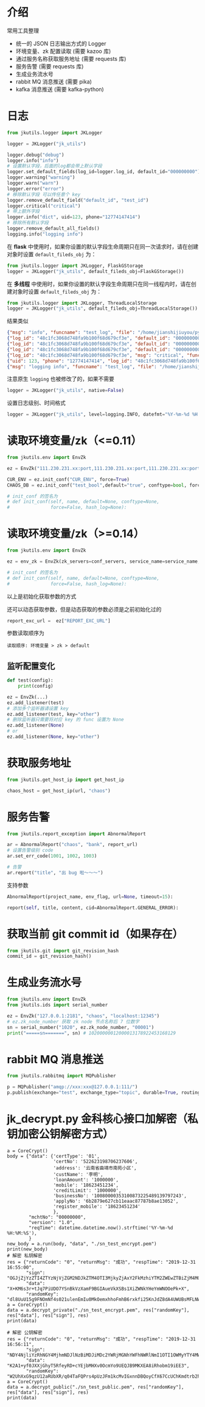 # 介绍

常用工具整理

* 统一的 JSON 日志输出方式的 Logger
* 环境变量、zk 配置读取 (需要 kazoo 库)
* 通过服务名称获取服务地址 (需要 requests 库)
* 服务告警 (需要 requests 库)
* 生成业务流水号
* rabbit MQ 消息推送 (需要 pika)
* kafka 消息推送 (需要 kafka-python)

# 日志

``` python
from jkutils.logger import JKLogger

logger = JKLogger("jk_utils")

logger.debug("debug")
logger.info("info")
# 设置默认字段，后面的log都会带上默认字段
logger.set_default_fields(log_id=logger.log_id, default_id="000000000")
logger.warning("warning")
logger.warn("warn")
logger.error("error")
# 移除默认字段 可以传任意个 key
logger.remove_default_field("default_id", "test_id")
logger.critical("critical")
# 带上额外字段
logger.info("dict", uid=123, phone="12774147414")
# 移除所有默认字段
logger.remove_default_all_fields()
logging.info("logging info")

```

在 **flask** 中使用时，如果你设置的默认字段生命周期只在同一次请求时，请在创建对象时设置 `default_fileds_obj` 为：

``` python
from jkutils.logger import JKLogger, FlaskGStorage
logger = JKLogger("jk_utils", default_fileds_obj=FlaskGStorage())

```

在 **多线程** 中使用时，如果你设置的默认字段生命周期只在同一线程内时，请在创建对象时设置 `default_fileds_obj` 为：

``` python
from jkutils.logger import JKLogger, ThreadLocalStorage
logger = JKLogger("jk_utils", default_fileds_obj=ThreadLocalStorage())

```

结果类似

``` json
{"msg": "info", "funcname": "test_log", "file": "/home/jianshijiuyou/python_code/xwjk-base/tests/test_log.py:12", "level": "INFO", "project": "jk_utils", "time": "2019-03-03 11:26:37"}
{"log_id": "48c1fc3068d748fa9b100f68d679cf3e", "default_id": "000000000", "msg": "warning", "funcname": "test_log", "file": "/home/jianshijiuyou/python_code/xwjk-base/tests/test_log.py:14", "level": "WARNING", "project": "jk_utils", "time": "2019-03-03 11:26:37"}
{"log_id": "48c1fc3068d748fa9b100f68d679cf3e", "default_id": "000000000", "msg": "warn", "funcname": "test_log", "file": "/home/jianshijiuyou/python_code/xwjk-base/tests/test_log.py:15", "level": "WARNING", "project": "jk_utils", "time": "2019-03-03 11:26:37"}
{"log_id": "48c1fc3068d748fa9b100f68d679cf3e", "default_id": "000000000", "msg": "error", "funcname": "test_log", "file": "/home/jianshijiuyou/python_code/xwjk-base/tests/test_log.py:16", "level": "ERROR", "project": "jk_utils", "time": "2019-03-03 11:26:37"}
{"log_id": "48c1fc3068d748fa9b100f68d679cf3e", "msg": "critical", "funcname": "test_log", "file": "/home/jianshijiuyou/python_code/xwjk-base/tests/test_log.py:18", "level": "CRITICAL", "project": "jk_utils", "time": "2019-03-03 11:26:37"}
{"uid": 123, "phone": "12774147414", "log_id": "48c1fc3068d748fa9b100f68d679cf3e", "msg": "dict", "funcname": "test_log", "file": "/home/jianshijiuyou/python_code/xwjk-base/tests/test_log.py:19", "level": "INFO", "project": "jk_utils", "time": "2019-03-03 11:26:37"}
{"msg": "logging info", "funcname": "test_log", "file": "/home/jianshijiuyou/python_code/xwjk-base/tests/test_log.py:21", "level": "INFO", "project": "jk_utils", "time": "2019-03-03 11:26:37"}
```

注意原生 `logging` 也被修改了的，如果不需要

``` python
logger = JKLogger("jk_utils", native=False)
```

设置日志级别、时间格式

``` python
logger = JKLogger("jk_utils", level=logging.INFO, datefmt="%Y-%m-%d %H:%M:%S", native=True)

```

# 读取环境变量/zk（<=0.11）

``` python
from jkutils.env import EnvZk

ez = EnvZk("111.230.231.xx:port,111.230.231.xx:port,111.230.231.xx:port", "server_name", "服务注册地址")

CUR_ENV = ez.init_conf("CUR_ENV", force=True)
CHAOS_DB = ez.init_conf("test_bool",default="true", conftype=bool, force=False)

# init_conf 的签名为
# def init_conf(self, name, default=None, conftype=None,
#               force=False, hash_log=None):


```

# 读取环境变量/zk（>=0.14）
``` python
from jkutils.env import EnvZk

ez = env_zk = EnvZk(zk_servers=conf_servers, service_name=service_name,config_path="/entry/config/service")

# init_conf 的签名为
# def init_conf(self, name, default=None, conftype=None,
#               force=False, hash_log=None):


```


以上是初始化获取参数的方式

还可以动态获取参数，但是动态获取的参数必须是之前初始化过的

``` python
report_exc_url =  ez["REPORT_EXC_URL"]
```

参数读取顺序为

```
读取顺序: 环境变量 > zk > default
```

## 监听配置变化

``` python
def test(config):
    print(config)

ez = EnvZk(...)
ez.add_listener(test)
# 添加多个监听器请设置 key
ez.add_listener(test, key="other")
# 删除监听器只需要将对应 key 的 func 设置为 None
ez.add_listener(None)
# or
ez.add_listener(None, key="other")
```

# 获取服务地址

``` python
from jkutils.get_host_ip import get_host_ip

chaos_host = get_host_ip(url, "chaos")

```

# 服务告警

``` python
from jkutils.report_exception import AbnormalReport

ar = AbnormalReport("chaos", "bank", report_url)
# 设置告警级别 code
ar.set_err_code(1001, 1002, 1003)

# 告警
ar.report("title", "出 bug 啦～～～")
```

支持参数

``` python
AbnormalReport(project_name, env_flag, url=None, timeout=15):

report(self, title, content, cid=AbnormalReport.GENERAL_ERROR):
```

# 获取当前 git commit id（如果存在）

``` python
from jkutils.git import git_revision_hash
commit_id = git_revision_hash()
```

# 生成业务流水号

``` python
from jkutils.env import EnvZk
from jkutils.ids import serial_number

ez = EnvZk("127.0.0.1:2181", "chaos", "localhost:12345")
# ez.zk_node_number 获取 zk node 节点名称后 7 位数字
sn = serial_number("1020", ez.zk_node_number, "00001")
print("=====sn=======", sn) # 10200000012000013178922453168129
```

# rabbit MQ 消息推送

``` python
from jkutils.rabbitmq import MQPublisher

p = MQPublisher("amqp://xxx:xxx@127.0.0.1:111/")
p.publish(exchange="test", exchange_type="topic", durable=True, routing_key="teddy", msg="xxx",properties={"delivery_mode":2})

```


# jk_decrypt.py 金科核心接口加解密（私钥加密公钥解密方式）
    a = CoreCrypt()
    body = {"data": {'certType': '01',
                     'certNo': '522623198706237606',
                     'address': '云南省曲靖市南苑小区',
                     'custName': '李明',
                     'loanAmount': '1000000',
                     'mobile': '18623451234',
                     'creditLimit': '1000000',
                     'businessNo': '10080000353100873225489139797243',
                     'applyNo': '6b2879e627cb11eaac87787b8ae13052',
                     'register_mobile': '18623451234'
                     },
            "mchtNo": "00000000",
            "version": "1.0",
            "reqTime": datetime.datetime.now().strftime('%Y-%m-%d %H:%M:%S'),
            }
    new_body = a.run(body, "data", "./sn_test_encrypt.pem")
    print(new_body)
    # 解密 私钥解密
    res = {"returnCode": "0", "returnMsg": "成功", "respTime": "2019-12-31 16:55:00",
           "sign": "OGJjZjYzZTI4ZTYzNjVjZGM2NDJkZTM4OTI3MjkyZjAxY2FkMzhiYTM2ZWEwZTBiZjM4MGVmYmRhY2M0ZDIyZQ==",
           "data": "X+KM6s3r+tJq7PiUDO7YSnBkVzXamF9BGIAueVkXSBs1XiZWNkYHeYmWNOOePk+X",
           "randomKey": "dl8UuU15g9FNOmNf4s021ulenEmIu0MkOemxhhoFmhB6rxkfi25KnJdZ8dA4UWUBsMFLNWQsIV54l7GdPr+AtyV8M0wX3N7+iSK/SFPQchWMreSo0w6xRXBOFEUcge03pA6BkKPX2M7vcA5UNKEtSZ0P/BgqmV5VawypjFD5DscuCaflpxggyS+dtmu+aKH8EMIU3OXykZqyqvONCP5sA7HnpT6z8Z5Eiw5UvmzTln/SevC7LJxM5RUoUrvN3MnIzgUR8ugwv1rJghQcemtf0L8UHMnZrS8r1RMl2EqTEKQ80JrvUUk+hK2Hmfq6vimL39l8bgAKY20uih++njQfEg=="}
    a = CoreCrypt()
    data = a.decrypt_private("./sn_test_encrypt.pem", res["randomKey"], res["data"], res["sign"], res)
    print(data)
    
    # 解密 公钥解密
    res = {"returnCode": "0", "returnMsg": "成功", "respTime": "2019-12-31 16:56:11",
           "sign": "NDY4NjliYzRhNGY4MjhmNDJlNzBiMDJiMDc2YWRjMGNhYWFhNWRlNmI1OTI1OWMyYTY4MWQzYjg4NWMxMjMzZQ==",
           "data": "K2A1+yf0JXXjGhyT5RfeyRD+cYEjbMHXv0OcmYo9UEQJB9MKXEA8iRhobm19iEE3",
           "randomKey": "W2UhXxG9qzU12aRUbXR/q04TaFQPrs4pUzJFm1kcMvIGxnnDBQoyCfX67CcUChKmdtrb2hoKYARl9hZLjPWkt/VxRqxzAuo+tdlyJcEzzy+wgfWjzgfQRiWzMDh2tVLkgXsamgr1s7IX4MsyPmrO6SaCY7Iq0GSoj9NLhIm44JZT0g/AKjygaLLgLLFmqdM8CcpXpf8CuMfu9OTRz42RFNl2MpuLjiLkT0Mwd7vVmNXell2+flj8O5Xn2uNRqMrfYEJRJJBZtip/CL2UcqfNT52YSBEPTB8j+abOl6YGBQPRkeaqhOlHRW5i6WYvTcJk7MrTiSI7AkhLnC+pmfQw8g=="}
    a = CoreCrypt()
    data = a.decrypt_public("./sn_test_public.pem", res["randomKey"], res["data"], res["sign"], res)
    print(data)